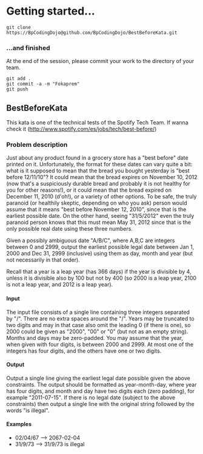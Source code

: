 Getting started...
==================

```
git clone https://BpCodingDojo@github.com/BpCodingDojo/BestBeforeKata.git
```

### ...and finished

At the end of the session, please commit your work to the directory of your team.

```
git add .
git commit -a -m "Fokaprem"
git push
```

## BestBeforeKata ##

This kata is one of the technical tests of the Spotify Tech Team. If wanna check it
(http://www.spotify.com/es/jobs/tech/best-before/)


### Problem description ###

Just about any product found in a grocery store has a "best before" date printed on it.
Unfortunately, the format for these dates can vary quite a bit: what is it supposed to
mean that the bread you bought yesterday is "best before 12/11/10"? It could mean that
the bread expires on November 10, 2012 (now that's a suspiciously durable bread and
probably it is not healthy for you for other reasons!), or it could mean that the bread
expired on December 11, 2010 (d'oh!), or a variety of other options. To be safe, the
truly paranoid (or healthily skeptic, depending on who you ask) person would assume
that it means "best before November 12, 2010", since that is the earliest possible date.
On the other hand, seeing "31/5/2012" even the truly paranoid person knows that this
must mean May 31, 2012 since that is the only possible real date using these three numbers.

Given a possibly ambiguous date "A/B/C", where A,B,C are integers between 0 and 2999,
output the earliest possible legal date between Jan 1, 2000 and Dec 31, 2999 (inclusive)
using them as day, month and year (but not necessarily in that order).

Recall that a year is a leap year (has 366 days) if the year is divisible by 4, unless it
is divisible also by 100 but not by 400 (so 2000 is a leap year, 2100 is not a leap year,
and 2012 is a leap year).

#### Input ####

The input file consists of a single line containing three integers separated by "/". There
are no extra spaces around the "/". Years may be truncated to two digits and may in that
case also omit the leading 0 (if there is one), so 2000 could be given as "2000", "00" or "0"
(but not as an empty string). Months and days may be zero-padded. You may assume that the year,
when given with four digits, is between 2000 and 2999. At most one of the integers has four
digits, and the others have one or two digits.

#### Output ####

Output a single line giving the earliest legal date possible given the above constraints. The
output should be formatted as year-month-day, where year has four digits, and month and day
have two digits each (zero padding), for example "2011-07-15". If there is no legal date
(subject to the above constraints) then output a single line with the original string followed
by the words "is illegal".

#### Examples ####

  * 02/04/67 --> 2067-02-04
  * 31/9/73  --> 31/9/73 is illegal
